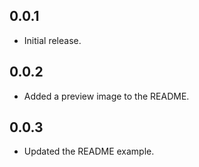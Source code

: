 ## 0.0.1

* Initial release.

## 0.0.2

* Added a preview image to the README.

## 0.0.3

* Updated the README example.